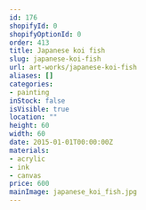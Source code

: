 ```yaml
---
id: 176
shopifyId: 0
shopifyOptionId: 0
order: 413
title: Japanese koi fish
slug: japanese-koi-fish
url: art-works/japanese-koi-fish
aliases: []
categories:
- painting
inStock: false
isVisible: true
location: ""
height: 60
width: 60
date: 2015-01-01T00:00:00Z
materials:
- acrylic
- ink
- canvas
price: 600
mainImage: japanese_koi_fish.jpg
---
```

